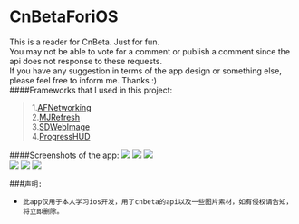 # CnBetaForiOS <br /> 

This is a reader for CnBeta. Just for fun.<br /> 
You may not be able to vote for a comment or publish a comment since the api does not response to these requests.<br /> 
If you have any suggestion in terms of the app design or something else, please feel free to inform me. Thanks :)<br /> 
####Frameworks that I used in this project:<br /> 
> 1.[AFNetworking](https://github.com/AFNetworking/AFNetworking)<br />
> 2.[MJRefresh](https://github.com/CoderMJLee/MJRefresh)<br />
> 3.[SDWebImage](https://github.com/rs/SDWebImage)<br />
> 4.[ProgressHUD](https://github.com/relatedcode/ProgressHUD)<br />

####Screenshots of the app:
![](https://raw.githubusercontent.com/Xadoy/CnBetaForiOS/master/mdImgs2/screenshot1.png)
![](https://raw.githubusercontent.com/Xadoy/CnBetaForiOS/master/mdImgs2/screenshot2.png)
![](https://raw.githubusercontent.com/Xadoy/CnBetaForiOS/master/mdImgs2/screenshot3.png)<br /> 
![](https://raw.githubusercontent.com/Xadoy/CnBetaForiOS/master/mdImgs2/screenshot4.png)
![](https://raw.githubusercontent.com/Xadoy/CnBetaForiOS/master/mdImgs2/screenshot5.png)
![](https://raw.githubusercontent.com/Xadoy/CnBetaForiOS/master/mdImgs2/screenshot6.png)<br /> 


###`声明:`
* `此app仅用于本人学习ios开发，用了cnbeta的api以及一些图片素材，如有侵权请告知，将立即删除。`
